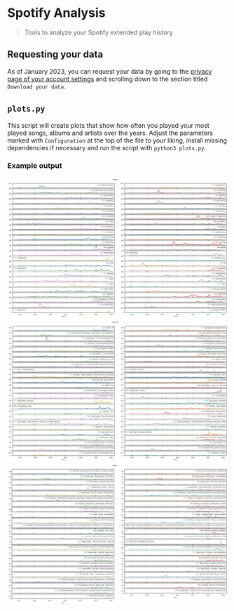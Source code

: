 # Spotify Analysis

> Tools to analyze your Spotify extended play history

## Requesting your data

As of January 2023, you can request your data by going to the [privacy page of your account settings](https://www.spotify.com/us/account/privacy/) and scrolling down to the section titled `Download your data`.

## `plots.py`

This script will create plots that show how often you played your most played songs, albums and artists over the years. Adjust the parameters marked with `Configuration` at the top of the file to your liking, install missing dependencies if necessary and run the script with `python3 plots.py`.

### Example output

![](assets/artists.png)
![](assets/albums.png)
![](assets/songs.png)
